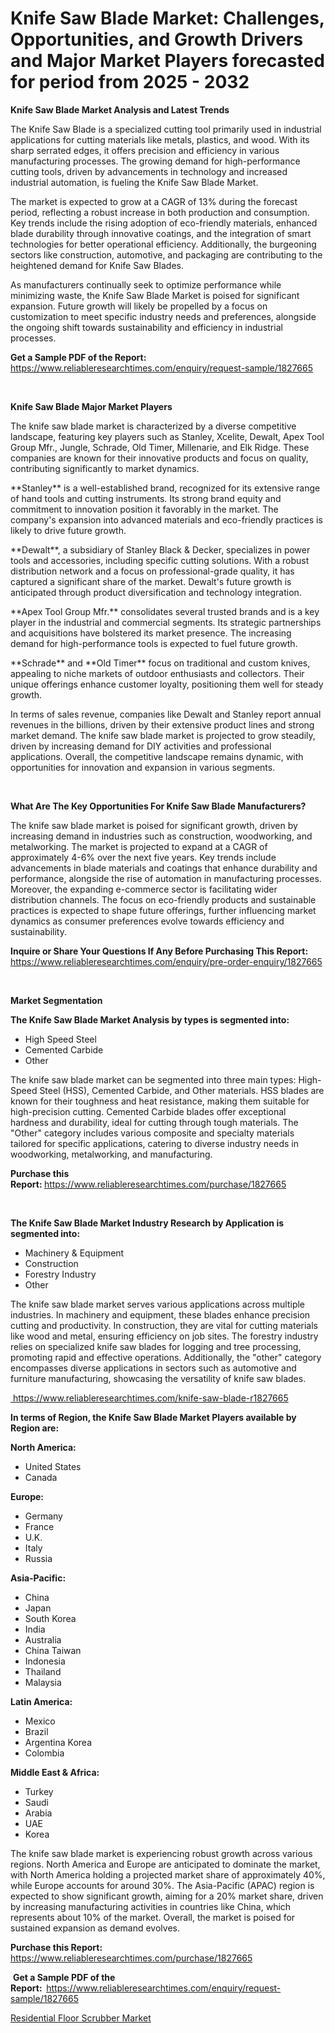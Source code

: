 <p><h1>Knife Saw Blade Market: Challenges, Opportunities, and Growth Drivers and Major Market Players forecasted for period from 2025 - 2032</h1></p><p><strong>Knife Saw Blade Market Analysis and Latest Trends</strong></p>
<p><p>The Knife Saw Blade is a specialized cutting tool primarily used in industrial applications for cutting materials like metals, plastics, and wood. With its sharp serrated edges, it offers precision and efficiency in various manufacturing processes. The growing demand for high-performance cutting tools, driven by advancements in technology and increased industrial automation, is fueling the Knife Saw Blade Market.</p><p>The market is expected to grow at a CAGR of 13% during the forecast period, reflecting a robust increase in both production and consumption. Key trends include the rising adoption of eco-friendly materials, enhanced blade durability through innovative coatings, and the integration of smart technologies for better operational efficiency. Additionally, the burgeoning sectors like construction, automotive, and packaging are contributing to the heightened demand for Knife Saw Blades. </p><p>As manufacturers continually seek to optimize performance while minimizing waste, the Knife Saw Blade Market is poised for significant expansion. Future growth will likely be propelled by a focus on customization to meet specific industry needs and preferences, alongside the ongoing shift towards sustainability and efficiency in industrial processes.</p></p>
<p><strong>Get a Sample PDF of the Report:&nbsp;</strong> <a href="https://www.reliableresearchtimes.com/enquiry/request-sample/1827665?utm_campaign=2334&utm_medium=2&utm_source=Github&utm_content=ia&utm_term=22022025&utm_id=knife-saw-blade">https://www.reliableresearchtimes.com/enquiry/request-sample/1827665</a></p>
<p>&nbsp;</p>
<p><strong>Knife Saw Blade Major Market Players</strong></p>
<p><p>The knife saw blade market is characterized by a diverse competitive landscape, featuring key players such as Stanley, Xcelite, Dewalt, Apex Tool Group Mfr., Jungle, Schrade, Old Timer, Millenarie, and Elk Ridge. These companies are known for their innovative products and focus on quality, contributing significantly to market dynamics.</p><p>**Stanley** is a well-established brand, recognized for its extensive range of hand tools and cutting instruments. Its strong brand equity and commitment to innovation position it favorably in the market. The company's expansion into advanced materials and eco-friendly practices is likely to drive future growth. </p><p>**Dewalt**, a subsidiary of Stanley Black & Decker, specializes in power tools and accessories, including specific cutting solutions. With a robust distribution network and a focus on professional-grade quality, it has captured a significant share of the market. Dewalt's future growth is anticipated through product diversification and technology integration.</p><p>**Apex Tool Group Mfr.** consolidates several trusted brands and is a key player in the industrial and commercial segments. Its strategic partnerships and acquisitions have bolstered its market presence. The increasing demand for high-performance tools is expected to fuel future growth.</p><p>**Schrade** and **Old Timer** focus on traditional and custom knives, appealing to niche markets of outdoor enthusiasts and collectors. Their unique offerings enhance customer loyalty, positioning them well for steady growth.</p><p>In terms of sales revenue, companies like Dewalt and Stanley report annual revenues in the billions, driven by their extensive product lines and strong market demand. The knife saw blade market is projected to grow steadily, driven by increasing demand for DIY activities and professional applications. Overall, the competitive landscape remains dynamic, with opportunities for innovation and expansion in various segments.</p></p>
<p>&nbsp;</p>
<p><strong>What Are The Key Opportunities For Knife Saw Blade Manufacturers?</strong></p>
<p><p>The knife saw blade market is poised for significant growth, driven by increasing demand in industries such as construction, woodworking, and metalworking. The market is projected to expand at a CAGR of approximately 4-6% over the next five years. Key trends include advancements in blade materials and coatings that enhance durability and performance, alongside the rise of automation in manufacturing processes. Moreover, the expanding e-commerce sector is facilitating wider distribution channels. The focus on eco-friendly products and sustainable practices is expected to shape future offerings, further influencing market dynamics as consumer preferences evolve towards efficiency and sustainability.</p></p>
<p><strong>Inquire or Share Your Questions If Any Before Purchasing This Report:</strong> <a href="https://www.reliableresearchtimes.com/enquiry/pre-order-enquiry/1827665?utm_campaign=2334&utm_medium=2&utm_source=Github&utm_content=ia&utm_term=22022025&utm_id=knife-saw-blade">https://www.reliableresearchtimes.com/enquiry/pre-order-enquiry/1827665</a></p>
<p>&nbsp;</p>
<p><strong>Market Segmentation</strong></p>
<p><strong>The Knife Saw Blade Market Analysis by types is segmented into:</strong></p>
<p><ul><li>High Speed Steel</li><li>Cemented Carbide</li><li>Other</li></ul></p>
<p><p>The knife saw blade market can be segmented into three main types: High-Speed Steel (HSS), Cemented Carbide, and Other materials. HSS blades are known for their toughness and heat resistance, making them suitable for high-precision cutting. Cemented Carbide blades offer exceptional hardness and durability, ideal for cutting through tough materials. The "Other" category includes various composite and specialty materials tailored for specific applications, catering to diverse industry needs in woodworking, metalworking, and manufacturing.</p></p>
<p><strong>Purchase this Report:&nbsp;</strong><a href="https://www.reliableresearchtimes.com/purchase/1827665?utm_campaign=2334&utm_medium=2&utm_source=Github&utm_content=ia&utm_term=22022025&utm_id=knife-saw-blade">https://www.reliableresearchtimes.com/purchase/1827665</a></p>
<p>&nbsp;</p>
<p><strong>The Knife Saw Blade Market Industry Research by Application is segmented into:</strong></p>
<p><ul><li>Machinery & Equipment</li><li>Construction</li><li>Forestry Industry</li><li>Other</li></ul></p>
<p><p>The knife saw blade market serves various applications across multiple industries. In machinery and equipment, these blades enhance precision cutting and productivity. In construction, they are vital for cutting materials like wood and metal, ensuring efficiency on job sites. The forestry industry relies on specialized knife saw blades for logging and tree processing, promoting rapid and effective operations. Additionally, the "other" category encompasses diverse applications in sectors such as automotive and furniture manufacturing, showcasing the versatility of knife saw blades.</p></p>
<p><a href="https://www.reliableresearchtimes.com/knife-saw-blade-r1827665?utm_campaign=2334&utm_medium=2&utm_source=Github&utm_content=ia&utm_term=22022025&utm_id=knife-saw-blade">&nbsp;https://www.reliableresearchtimes.com/knife-saw-blade-r1827665</a></p>
<p><strong>In terms of Region, the Knife Saw Blade Market Players available by Region are:</strong></p>
<p>
    <p> <strong> North America: </strong>
        <ul>
            <li>United States</li>
            <li>Canada</li>
        </ul>
        </p> 
    <p> <strong> Europe: </strong>
        <ul>
            <li>Germany</li>
            <li>France</li>
            <li>U.K.</li>
            <li>Italy</li>
            <li>Russia</li>
        </ul>
        </p> 
    <p> <strong> Asia-Pacific: </strong>
        <ul>
            <li>China</li>
            <li>Japan</li>
            <li>South Korea</li>
            <li>India</li>
            <li>Australia</li>
            <li>China Taiwan</li>
            <li>Indonesia</li>
            <li>Thailand</li>
            <li>Malaysia</li>
        </ul>
        </p> 
    <p> <strong> Latin America: </strong>
        <ul>
            <li>Mexico</li>
            <li>Brazil</li>
            <li>Argentina Korea</li>
            <li>Colombia</li>
        </ul>
        </p> 
    <p> <strong> Middle East & Africa: </strong>
        <ul>
            <li>Turkey</li>
            <li>Saudi</li>
            <li>Arabia</li>
            <li>UAE</li>
            <li>Korea</li>
        </ul>
    </p>
    </p>
<p><p>The knife saw blade market is experiencing robust growth across various regions. North America and Europe are anticipated to dominate the market, with North America holding a projected market share of approximately 40%, while Europe accounts for around 30%. The Asia-Pacific (APAC) region is expected to show significant growth, aiming for a 20% market share, driven by increasing manufacturing activities in countries like China, which represents about 10% of the market. Overall, the market is poised for sustained expansion as demand evolves.</p></p>
<p><strong>Purchase this Report: </strong><a href="https://www.reliableresearchtimes.com/purchase/1827665?utm_campaign=2334&utm_medium=2&utm_source=Github&utm_content=ia&utm_term=22022025&utm_id=knife-saw-blade">https://www.reliableresearchtimes.com/purchase/1827665</a></p>
<p>&nbsp;<strong>Get a Sample PDF of the Report:&nbsp;&nbsp;</strong><a href="https://www.reliableresearchtimes.com/enquiry/request-sample/1827665?utm_campaign=2334&utm_medium=2&utm_source=Github&utm_content=ia&utm_term=22022025&utm_id=knife-saw-blade">https://www.reliableresearchtimes.com/enquiry/request-sample/1827665</a></p>
<p><strong></strong></p>
<p><p><a href="https://github.com/dolorespeddico90/Market-Research-Report-List-1/blob/main/residential-floor-scrubber-market.md?utm_campaign=2334&utm_medium=2&utm_source=Github&utm_content=ia&utm_term=22022025&utm_id=knife-saw-blade">Residential Floor Scrubber Market</a></p></p>